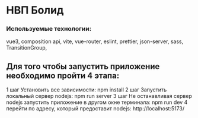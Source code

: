 # НВП Болид
### Используемые технологии:
vue3,
composition api,
vite,
vue-router,
eslint,
prettier,
json-server,
sass,
TransitionGroup,

## Для того чтобы запустить приложение необходимо пройти 4 этапа:
1 шаг Установить все зависимости: npm install
2 шаг Запустить локальный сервер nodejs: npm run server
3 шаг Не останавливая сервер nodejs запустить приложение в другом окне терминала: npm run dev
4 перейти по адресу, который предоставит nodejs: http://localhost:5173/
